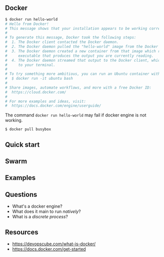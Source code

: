 ## Docker

```sh
$ docker run hello-world
# Hello from Docker!
# This message shows that your installation appears to be working correctly.
#
# To generate this message, Docker took the following steps:
#  1. The Docker client contacted the Docker daemon.
#  2. The Docker daemon pulled the "hello-world" image from the Docker Hub.
#  3. The Docker daemon created a new container from that image which runs the
#     executable that produces the output you are currently reading.
#  4. The Docker daemon streamed that output to the Docker client, which sent it
#     to your terminal.
#
# To try something more ambitious, you can run an Ubuntu container with:
#  $ docker run -it ubuntu bash
#
# Share images, automate workflows, and more with a free Docker ID:
#  https://cloud.docker.com/
#
# For more examples and ideas, visit:
#  https://docs.docker.com/engine/userguide/
```

The command `docker run hello-world` may fail if docker engine is not working.

```sh
$ docker pull busybox
```

## Quick start

## Swarm

## Examples

## Questions

- What's a docker engine?
- What does it main to run *natively*?
- What is a *discrete process*?

## Resources

- https://devopscube.com/what-is-docker/
- https://docs.docker.com/get-started
